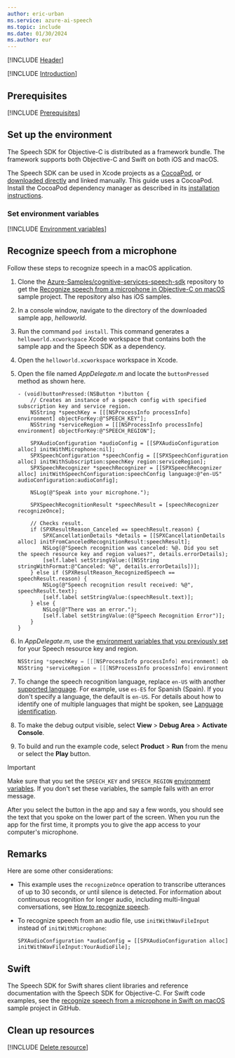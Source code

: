 ```yaml
---
author: eric-urban
ms.service: azure-ai-speech
ms.topic: include
ms.date: 01/30/2024
ms.author: eur
---
```


[!INCLUDE [Header](../../common/objectivec.md)]

[!INCLUDE [Introduction](intro.md)]

## Prerequisites

[!INCLUDE [Prerequisites](../../common/azure-prerequisites.md)]

## Set up the environment

The Speech SDK for Objective-C is distributed as a framework bundle. The framework supports both Objective-C and Swift on both iOS and macOS.

The Speech SDK can be used in Xcode projects as a [CocoaPod](https://cocoapods.org/), or [downloaded directly](https://aka.ms/csspeech/macosbinary) and linked manually. This guide uses a CocoaPod. Install the CocoaPod dependency manager as described in its [installation instructions](https://guides.cocoapods.org/using/getting-started.html).

### Set environment variables

[!INCLUDE [Environment variables](../../common/environment-variables.md)]

## Recognize speech from a microphone

Follow these steps to recognize speech in a macOS application.

1. Clone the [Azure-Samples/cognitive-services-speech-sdk](https://github.com/Azure-Samples/cognitive-services-speech-sdk) repository to get the [Recognize speech from a microphone in Objective-C on macOS](https://github.com/Azure-Samples/cognitive-services-speech-sdk/tree/master/quickstart/objectivec/macos/from-microphone) sample project. The repository also has iOS samples.
1. In a console window, navigate to the directory of the downloaded sample app, *helloworld*.
1. Run the command `pod install`. This command generates a `helloworld.xcworkspace` Xcode workspace that contains both the sample app and the Speech SDK as a dependency.
1. Open the `helloworld.xcworkspace` workspace in Xcode.
1. Open the file named *AppDelegate.m* and locate the `buttonPressed` method as shown here.

   ```objc
   - (void)buttonPressed:(NSButton *)button {
       // Creates an instance of a speech config with specified subscription key and service region.
       NSString *speechKey = [[[NSProcessInfo processInfo] environment] objectForKey:@"SPEECH_KEY"];
       NSString *serviceRegion = [[[NSProcessInfo processInfo] environment] objectForKey:@"SPEECH_REGION"];
    
       SPXAudioConfiguration *audioConfig = [[SPXAudioConfiguration alloc] initWithMicrophone:nil];
       SPXSpeechConfiguration *speechConfig = [[SPXSpeechConfiguration alloc] initWithSubscription:speechKey region:serviceRegion];
       SPXSpeechRecognizer *speechRecognizer = [[SPXSpeechRecognizer alloc] initWithSpeechConfiguration:speechConfig language:@"en-US" audioConfiguration:audioConfig];

       NSLog(@"Speak into your microphone.");
    
       SPXSpeechRecognitionResult *speechResult = [speechRecognizer recognizeOnce];
    
       // Checks result.
       if (SPXResultReason_Canceled == speechResult.reason) {
           SPXCancellationDetails *details = [[SPXCancellationDetails alloc] initFromCanceledRecognitionResult:speechResult];
           NSLog(@"Speech recognition was canceled: %@. Did you set the speech resource key and region values?", details.errorDetails);
           [self.label setStringValue:([NSString stringWithFormat:@"Canceled: %@", details.errorDetails])];
       } else if (SPXResultReason_RecognizedSpeech == speechResult.reason) {
           NSLog(@"Speech recognition result received: %@", speechResult.text);
           [self.label setStringValue:(speechResult.text)];
       } else {
           NSLog(@"There was an error.");
           [self.label setStringValue:(@"Speech Recognition Error")];
       }
   }
   ```

1. In *AppDelegate.m*, use the [environment variables that you previously set](#set-environment-variables) for your Speech resource key and region.

   ```ObjectiveC
   NSString *speechKey = [[[NSProcessInfo processInfo] environment] objectForKey:@"SPEECH_KEY"];
   NSString *serviceRegion = [[[NSProcessInfo processInfo] environment] objectForKey:@"SPEECH_REGION"];
   ```

1. To change the speech recognition language, replace `en-US` with another [supported language](~/articles/ai-services/speech-service/language-support.md). For example, use `es-ES` for Spanish (Spain). If you don't specify a language, the default is `en-US`. For details about how to identify one of multiple languages that might be spoken, see [Language identification](~/articles/ai-services/speech-service/language-identification.md).
1. To make the debug output visible, select **View** > **Debug Area** > **Activate Console**.
1. To build and run the example code, select **Product** > **Run** from the menu or select the **Play** button.

  > [!IMPORTANT]
  > Make sure that you set the `SPEECH_KEY` and `SPEECH_REGION` [environment variables](#set-environment-variables). If you don't set these variables, the sample fails with an error message.

After you select the button in the app and say a few words, you should see the text that you spoke on the lower part of the screen. When you run the app for the first time, it prompts you to give the app access to your computer's microphone.

## Remarks

Here are some other considerations:

- This example uses the `recognizeOnce` operation to transcribe utterances of up to 30 seconds, or until silence is detected. For information about continuous recognition for longer audio, including multi-lingual conversations, see [How to recognize speech](~/articles/ai-services/speech-service/how-to-recognize-speech.md).
- To recognize speech from an audio file, use `initWithWavFileInput` instead of `initWithMicrophone`:

  ```objc
  SPXAudioConfiguration *audioConfig = [[SPXAudioConfiguration alloc] initWithWavFileInput:YourAudioFile];
  ```

## Swift

The Speech SDK for Swift shares client libraries and reference documentation with the Speech SDK for Objective-C. For Swift code examples, see the [recognize speech from a microphone in Swift on macOS](https://github.com/Azure-Samples/cognitive-services-speech-sdk/tree/master/quickstart/swift/macos/from-microphone) sample project in GitHub.

## Clean up resources

[!INCLUDE [Delete resource](../../common/delete-resource.md)]
